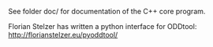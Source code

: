 See folder doc/ for documentation of the C++ core program.

Florian Stelzer has written a python interface for ODDtool: http://florianstelzer.eu/pyoddtool/
